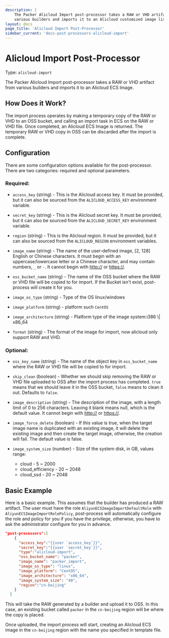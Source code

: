 ```yaml
---
description: |
    The Packer Alicloud Import post-processor takes a RAW or VHD artifact from
    various builders and imports it to an Alicloud customized image list.
layout: docs
page_title: 'Alicloud Import Post-Processor'
sidebar_current: 'docs-post-processors-alicloud-import'
---
```


# Alicloud Import Post-Processor

Type: `alicloud-import`

The Packer Alicloud Import post-processor takes a RAW or VHD artifact from
various builders and imports it to an Alicloud ECS Image.

## How Does it Work?

The import process operates by making a temporary copy of the RAW or VHD to an
OSS bucket, and calling an import task in ECS on the RAW or VHD file. Once
completed, an Alicloud ECS Image is returned. The temporary RAW or VHD copy in
OSS can be discarded after the import is complete.

## Configuration

There are some configuration options available for the post-processor. There
are two categories: required and optional parameters.

### Required:

-   `access_key` (string) - This is the Alicloud access key. It must be
    provided, but it can also be sourced from the `ALICLOUD_ACCESS_KEY`
    environment variable.

-   `secret_key` (string) - This is the Alicloud secret key. It must be
    provided, but it can also be sourced from the `ALICLOUD_SECRET_KEY`
    environment variable.

-   `region` (string) - This is the Alicloud region. It must be provided, but
    it can also be sourced from the `ALICLOUD_REGION` environment variables.

-   `image_name` (string) - The name of the user-defined image, \[2, 128\]
    English or Chinese characters. It must begin with an uppercase/lowercase
    letter or a Chinese character, and may contain numbers, `_` or `-`. It
    cannot begin with <a href="http://" class="uri">http://</a> or
    <a href="https://" class="uri">https://</a>.

-   `oss_bucket_name` (string) - The name of the OSS bucket where the RAW or
    VHD file will be copied to for import. If the Bucket isn't exist,
    post-process will create it for you.

-   `image_os_type` (string) - Type of the OS linux/windows

-   `image_platform` (string) - platform such `CentOS`

-   `image_architecture` (string) - Platform type of the image system:i386 \\\|
    x86\_64

-   `format` (string) - The format of the image for import, now alicloud only
    support RAW and VHD.

### Optional:

-   `oss_key_name` (string) - The name of the object key in `oss_bucket_name`
    where the RAW or VHD file will be copied to for import.

-   `skip_clean` (boolean) - Whether we should skip removing the RAW or VHD
    file uploaded to OSS after the import process has completed. `true` means
    that we should leave it in the OSS bucket, `false` means to clean it out.
    Defaults to `false`.

-   `image_description` (string) - The description of the image, with a length
    limit of 0 to 256 characters. Leaving it blank means null, which is the
    default value. It cannot begin with
    <a href="http://" class="uri">http://</a> or
    <a href="https://" class="uri">https://</a>.

-   `image_force_delete` (boolean) - If this value is true, when the target
    image name is duplicated with an existing image, it will delete the
    existing image and then create the target image, otherwise, the creation
    will fail. The default value is false.

-   `image_system_size` (number) - Size of the system disk, in GB, values
    range:
    -   cloud - 5 \~ 2000
    -   cloud\_efficiency - 20 \~ 2048
    -   cloud\_ssd - 20 \~ 2048

## Basic Example

Here is a basic example. This assumes that the builder has produced a RAW
artifact. The user must have the role `AliyunECSImageImportDefaultRole` with
`AliyunECSImageImportRolePolicy`, post-process will automatically configure the
role and policy for you if you have the privilege, otherwise, you have to ask
the administrator configure for you in advance.

``` json
"post-processors":[
    {
      "access_key":"{{user `access_key`}}",
      "secret_key":"{{user `secret_key`}}",
      "type":"alicloud-import",
      "oss_bucket_name": "packer",
      "image_name": "packer_import",
      "image_os_type": "linux",
      "image_platform": "CentOS",
      "image_architecture": "x86_64",
      "image_system_size": "40",
      "region":"cn-beijing"
    }
  ]
```

This will take the RAW generated by a builder and upload it to OSS. In this
case, an existing bucket called `packer` in the `cn-beijing` region will be
where the copy is placed.

Once uploaded, the import process will start, creating an Alicloud ECS image in
the `cn-beijing` region with the name you specified in template file.
